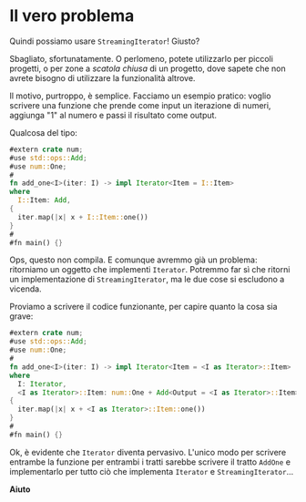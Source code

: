 # Il vero problema

Quindi possiamo usare `StreamingIterator`! Giusto?

Sbagliato, sfortunatamente. O perlomeno, potete utilizzarlo per piccoli progetti, o per zone a _scatola chiusa_ di un progetto, dove sapete che non avrete bisogno di utilizzare la funzionalità altrove.

Il motivo, purtroppo, è semplice.
Facciamo un esempio pratico: voglio scrivere una funzione che prende come input un iterazione di numeri, aggiunga "1" al numero e passi il risultato come output.

Qualcosa del tipo:
```rust
#extern crate num;
#use std::ops::Add;
#use num::One;
#
fn add_one<I>(iter: I) -> impl Iterator<Item = I::Item>
where
  I::Item: Add,
{
  iter.map(|x| x + I::Item::one())
}
#
#fn main() {}
```

Ops, questo non compila. E comunque avremmo già un problema: ritorniamo un oggetto che implementi `Iterator`.
Potremmo far sì che ritorni un implementazione di `StreamingIterator`, ma le due cose si escludono a vicenda.

Proviamo a scrivere il codice funzionante, per capire quanto la cosa sia grave:
```rust
#extern crate num;
#use std::ops::Add;
#use num::One;
#
fn add_one<I>(iter: I) -> impl Iterator<Item = <I as Iterator>::Item>
where
  I: Iterator,
  <I as Iterator>::Item: num::One + Add<Output = <I as Iterator>::Item>,
{
  iter.map(|x| x + <I as Iterator>::Item::one())
}
#
#fn main() {}
```

Ok, è evidente che `Iterator` diventa pervasivo.
L'unico modo per scrivere entrambe la funzione per entrambi i tratti sarebbe scrivere il tratto `AddOne` e implementarlo per tutto ciò che implementa `Iterator` e `StreamingIterator`...

**Aiuto**
